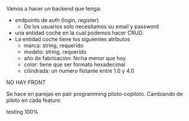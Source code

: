Vamos a hacer un backend que tenga:

- endpoints de auth (login, register)
  - De los usuarios solo necesitamos su email y password
- una entidad coche en la cual podemos hacer CRUD.
- La entidad coche tiene los siguientes atributos
  - marca: string, requerido
  - modelo: string, requerido
  - año de fabricación: fecha menor que hoy
  - color: tiene que ser formato hexadecimal
  - cilindrada: un numero flotante entre 1.0 y 4.0

NO HAY FRONT

Se hace en parejas en pair programming piloto-copiloto. Cambiando de piloto en cada feature.

testing 100%
